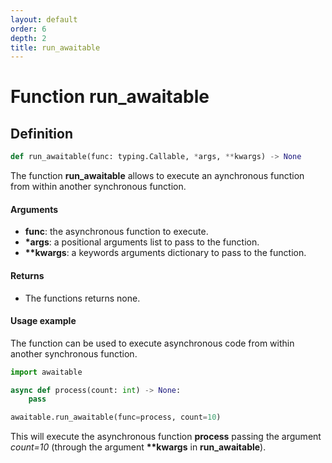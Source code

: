 ```yaml
---
layout: default
order: 6
depth: 2
title: run_awaitable
---
```


# Function run_awaitable

## Definition

```python
def run_awaitable(func: typing.Callable, *args, **kwargs) -> None
```

The function **run_awaitable** allows to execute an aynchronous function from
within another synchronous function.

#### Arguments

- **func**: the asynchronous function to execute.
- **\*args**: a positional arguments list to pass to the function.
- **\*\*kwargs**: a keywords arguments dictionary to pass to the function.

#### Returns

- The functions returns none.

#### Usage example

The function can be used to execute asynchronous code from within another
synchronous function.

```python
import awaitable

async def process(count: int) -> None:
    pass

awaitable.run_awaitable(func=process, count=10)
```

This will execute the asynchronous function **process** passing the argument
*count=10* (through the argument **\*\*kwargs** in **run_awaitable**).
